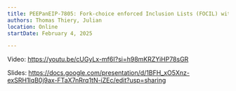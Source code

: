 ```yaml
---
title: PEEPanEIP-7805: Fork-choice enforced Inclusion Lists (FOCIL) with Thomas Thiery & Julian Ma
authors: Thomas Thiery, Julian
location: Online
startDate: February 4, 2025

---
```


Video: <https://youtu.be/cUGyLx-mf6I?si=h98mKRZYiHP78sGR>

Slides: <https://docs.google.com/presentation/d/1BFH_xO5Xnz-exSRH1IqB0j9ax-FTaX7nRrq1tN-iZEc/edit?usp=sharing>